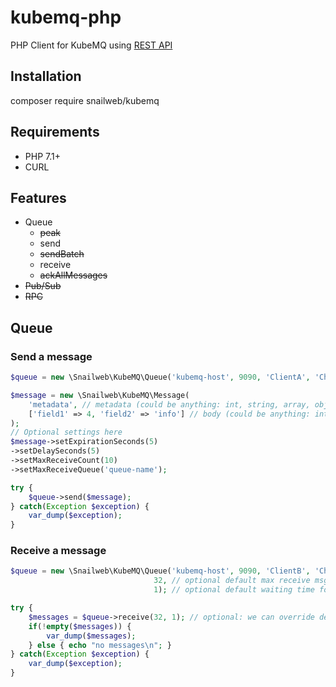 # kubemq-php
PHP Client for KubeMQ using [REST API](https://docs.kubemq.io/development/rest.html)

## Installation
composer require snailweb/kubemq

## Requirements

* PHP 7.1+
* CURL

## Features

* Queue
    * ~~peak~~
    * send
    * ~~sendBatch~~
    * receive
    * ~~ackAllMessages~~
* ~~Pub/Sub~~
* ~~RPC~~


## Queue

### Send a message

```php
$queue = new \Snailweb\KubeMQ\Queue('kubemq-host', 9090, 'ClientA', 'Channel');

$message = new \Snailweb\KubeMQ\Message(
    'metadata', // metadata (could be anything: int, string, array, object ...)
    ['field1' => 4, 'field2' => 'info'] // body (could be anything: int, string, array, object ...)
);
// Optional settings here
$message->setExpirationSeconds(5)
->setDelaySeconds(5)
->setMaxReceiveCount(10)
->setMaxReceiveQueue('queue-name');

try {
    $queue->send($message);
} catch(Exception $exception) {
    var_dump($exception);
}
```

### Receive a message

```php
$queue = new \Snailweb\KubeMQ\Queue('kubemq-host', 9090, 'ClientB', 'Channel', 
                                32, // optional default max receive msg for this client 
                                1); // optional default waiting time for this client

try {
    $messages = $queue->receive(32, 1); // optional: we can override defaults of this client
    if(!empty($messages)) {
        var_dump($messages);
    } else { echo "no messages\n"; }
} catch(Exception $exception) {
    var_dump($exception);
}
```